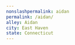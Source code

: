 ```yaml
---
﻿nonslashpermalink: aidan
permalink: /aidan/
alley: Aidan
city: East Haven
state: Connecticut
---
```

